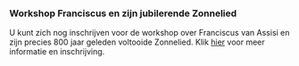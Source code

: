 ---
---
### Workshop Franciscus en zijn jubilerende Zonnelied 

U kunt zich nog inschrijven voor de workshop over Franciscus van Assisi en zijn precies 800 jaar geleden voltooide Zonnelied. Klik [hier](/workshops/FranciscusENZonnelied) voor meer informatie en inschrijving. 
